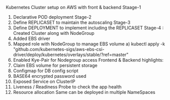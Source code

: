 Kubernetes Cluster setup on AWS with front & backend Staage-1
1. Declarative POD deployment Stage-2
2. Define REPLICASET to maintain the autoscaling Stage-3
3. Define DEPLOYMENT to implement including the REPLICASET Stage-4 : Created Cluster along with NodeGroup
4. Added EBS driver
5. Mapped role with NodeGroup to manage EBS volume a) kubectl apply -k "github.com/kubernetes-sigs/aws-ebs-csi-driver/deploy/kubernetes/overlays/stable/?ref=master"
6. Enabled Kye-Pair for Nodegroup access Frontend & Backend highlights:
7. Claim EBS volume for persistent storage
8. Configmap for DB config script
9. BASE64 encrypted password used
10. Exposed Service on ClusterIP
11. Liveness / Readiness Probe to check the app health
12. Resource allocation
Same can be deployed in multiple NameSpaces

